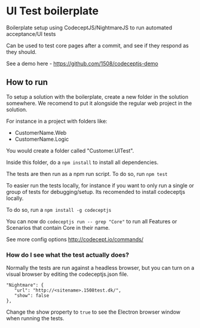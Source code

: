 # UI Test boilerplate

Boilerplate setup using CodeceptJS/NightmareJS to run automated acceptance/UI tests

Can be used to test core pages after a commit, and see if they respond as they should.

See a demo here - https://github.com/1508/codeceptjs-demo

## How to run

To setup a solution with the boilerplate, create a new folder in the solution somewhere. We recomend to put it alongside the regular web project in the solution.

For instance in a project with folders like:

 - CustomerName.Web
 - CustomerName.Logic

You would create a folder called "Customer.UITest".

Inside this folder, do a `npm install` to install all dependencies.

The tests are then run as a npm run script. To do so, run `npm test`

To easier run the tests locally, for instance if you want to only run a single or group of tests for debugging/setup. Its recomended to install codeceptjs locally.

To do so, run a `npm install -g codeceptjs`

You can now do `codeceptjs run -- grep "Core"` to run all Features or Scenarios that contain Core in their name.

See more config options http://codecept.io/commands/

### How do I see what the test actually does?

Normally the tests are run against a headless browser, but you can turn on a visual browser by editing the codeceptjs.json file.

```
"Nightmare": {
   "url": "http://<sitename>.1508test.dk/",
   "show": false
},
```
Change the show property to `true` to see the Electron browser window when running the tests.
